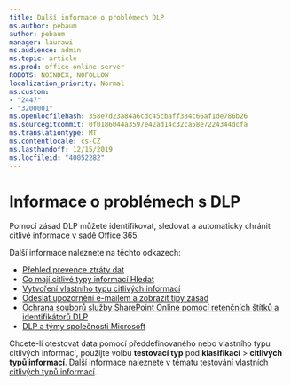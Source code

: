 ```yaml
---
title: Další informace o problémech DLP
ms.author: pebaum
author: pebaum
manager: laurawi
ms.audience: admin
ms.topic: article
ms.prod: office-online-server
ROBOTS: NOINDEX, NOFOLLOW
localization_priority: Normal
ms.custom:
- "2447"
- "3200001"
ms.openlocfilehash: 358e7d23a84a6cdc45cbaff384c66af1de786b26
ms.sourcegitcommit: 0f0186044a3597e42ad14c32ca58e7224344dcfa
ms.translationtype: MT
ms.contentlocale: cs-CZ
ms.lasthandoff: 12/15/2019
ms.locfileid: "40052282"
---
```

# <a name="information-about-dlp-issues"></a>Informace o problémech s DLP

Pomocí zásad DLP můžete identifikovat, sledovat a automaticky chránit citlivé informace v sadě Office 365.

Další informace naleznete na těchto odkazech:

- [Přehled prevence ztráty dat](https://docs.microsoft.com/office365/securitycompliance/data-loss-prevention-policies)
- [Co mají citlivé typy informací Hledat](https://docs.microsoft.com/office365/securitycompliance/what-the-sensitive-information-types-look-for)
- [Vytvoření vlastního typu citlivých informací](https://docs.microsoft.com/office365/securitycompliance/create-a-custom-sensitive-information-type)
- [Odeslat upozornění e-mailem a zobrazit tipy zásad](https://docs.microsoft.com/office365/securitycompliance/use-notifications-and-policy-tips)
- [Ochrana souborů služby SharePoint Online pomocí retenčních štítků a identifikátorů DLP](https://docs.microsoft.com/office365/securitycompliance/protect-sharepoint-online-files-with-office-365-labels-and-dlp)
- [DLP a týmy společnosti Microsoft](https://docs.microsoft.com/office365/securitycompliance/dlp-microsoft-teams)

Chcete-li otestovat data pomocí předdefinovaného nebo vlastního typu citlivých informací, použijte volbu **testovací typ** pod **klasifikací** > **citlivých typů informací**. Další informace naleznete v tématu [testování vlastních citlivých typů informací](https://docs.microsoft.com/office365/securitycompliance/create-a-custom-sensitive-information-type#test-custom-sensitive-information-types-in-the-security--compliance-center).